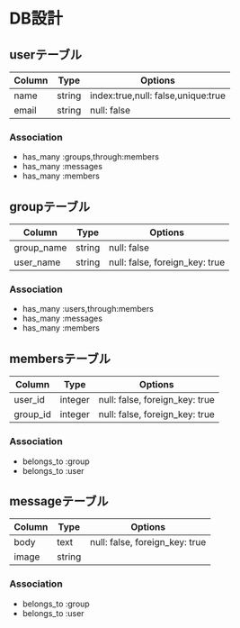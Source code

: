 # DB設計

## userテーブル

|Column|Type|Options|
|------|----|-------|
|name|string|index:true,null: false,unique:true|
|email|string|null: false|

### Association
- has_many :groups,through:members
- has_many :messages
- has_many :members

## groupテーブル

|Column|Type|Options|
|------|----|-------|
|group_name|string|null: false|
|user_name|string|null: false, foreign_key: true|

### Association
- has_many :users,through:members
- has_many :messages
- has_many :members

## membersテーブル

|Column|Type|Options|
|------|----|-------|
|user_id|integer|null: false, foreign_key: true|
|group_id|integer|null: false, foreign_key: true|

### Association
- belongs_to :group
- belongs_to :user



## messageテーブル

|Column|Type|Options|
|------|----|-------|
|body|text|null: false, foreign_key: true|
|image|string||

### Association
- belongs_to :group
- belongs_to :user

